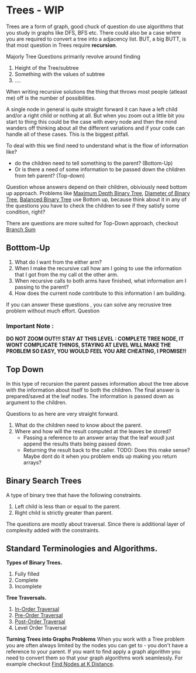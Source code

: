 # Trees - WIP

Trees are a form of graph, good chuck of question do use algorithms that you
study in graphs like DFS, BFS etc. There could also be a case where you are
required to convert a tree into a adjacency list. BUT, a big BUTT, is that most
question in Trees require **recursion**.

Majorly Tree Questions primarily revolve around finding

1. Height of the Tree/subtree
2. Something with the values of subtree
3. ....

When writing recursive solutions the thing that throws most people (atleast me)
off is the number of possibilities.

A single node in general is quite straight forward it can have a left child
and/or a right child or nothing at all. But when you zoom out a little bit you
start to thing this could be the case with every node and then the mind wanders
off thinking about all the different variations and if your code can handle all
of these cases. This is the biggest pitfall.

To deal with this we find need to understand what is the flow of information
like?

- do the children need to tell something to the parent? (Bottom-Up)
- Or is there a need of some information to be passed down the chlidren from teh
  parent? (Top-down)

Question whose answers depend on their children, obiviously need bottom up
approach. Problems like
[Maximum Depth Binary Tree](./2.maximum-depth-binary-tree.md),
[Diameter of Binary Tree](./3.diameter-binarytree.md),
[Balanced Binary Tree](./4.balanced-binary-tree.md) use Bottom up, because think
about it in any of the questions you have to check the children to see if they
satisfy some condition, right?

There are questions are more suited for Top-Down approach, checkout
[Branch Sum](./9.branch-sum.md)

## Botttom-Up

1. What do I want from the either arm?
2. When I make the recursive call how am I going to use the information that I
   got from the my call ot the other arm.
3. When recursive calls to both arms have finished, what information am I
   passing to the parent?
4. How does the current node contribute to this information I am building.

If you can answer these questions , you can solve any recrusive tree problem
without much effort. Question

### Important Note :

**DO NOT ZOOM OUT!!! STAY AT THIS LEVEL : COMPLETE TREE NODE, IT WONT COMPLICATE
THINGS, STAYING AT LEVEL WILL MAKE THE PROBLEM SO EASY, YOU WOULD FEEL YOU ARE
CHEATING, I PROMISE!!**

## Top Down

In this type of recursion the parent passes information about the tree above
with the information about itself to both the children. The final answer is
prepared/saved at the leaf nodes. The information is passed down as argument to
the children.

Questions to as here are very straight forward.

1. What do the children need to know about the parent.
2. Where and how will the result computed at the leaves be stored?
   - Passing a reference to an answer array that the leaf woudl just append the
     results thats being passed down.
   - Returning the result back to the caller. TODO: Does this make sense? Maybe
     dont do it when you problem ends up making you return arrays?

## Binary Search Trees

A type of binary tree that have the following constraints.

1. Left child is less than or equal to the parent.
2. Right child is strictly greater than parent.

The questions are mostly about traversal. Since there is additional layer of
complexity added with the constraints.

## Standard Terminologies and Algorithms.

**Types of Binary Trees.**

1. Fully filled
2. Complete
3. Incomplete

**Tree Traversals.**

1. [In-Order Traversal](./0.traversal-inorder.md)
2. [Pre-Order Traversal](./0.traversal-preorder.md)
3. [Post-Order Traversal](./0.traversal-postorder.md)
4. Level Order Traversal

**Turning Trees into Graphs Problems** When you work with a Tree problem you are
often always limited by the nodes you can get to - you don't have a reference to
your parent. If you want to find apply a graph algorithm you need to convert
them so that your graph algorithms work seamlessly. For example checkout
[Find Nodes at K Distance](./13.find-nodes-at-k-distance.md#solution-using-adjacency-list).
